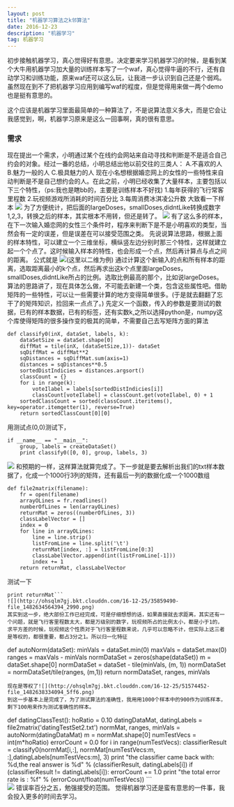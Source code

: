 ```yaml
---
layout: post
title: "机器学习算法之k邻算法"
date: 2016-12-23
description: "机器学习"
tag: 机器学习
---
```


初步接触机器学习，真心觉得好有意思。决定要来学习机器学习的时候，是看到某个大牛用机器学习加大量的训练样本写了一个waf，真心觉得牛逼的不行，还有自动学习和训练功能，原来waf还可以这么玩，让我进一步认识到自己还是个弱鸡。虽然现在到不了把机器学习应用到编写waf的程度，但是觉得用来做一两个demo也是挺有意思的。

这个应该是机器学习里面最简单的一种算法了，不是说算法意义多大，而是它会让我感觉到，啊，机器学习原来是这么一回事啊，真的很有意思。

### 需求
现在提出一个需求，小明通过某个在线约会网站来自动寻找和判断是不是适合自己约会的对象。经过一番的总结，小明总结出他以前交往的三类人：
A.不喜欢的人
B.魅力一般的人
C.极具魅力的人
现在小名想根据婚恋网上的女性的一些特性来自动判断是不是自己想约会的人。在此之前，小明已经收集了大量样本，主要包括以下三个特性，（ps:我也是瞎bb的，主要是训练样本不好找)
1.每年获得的飞行常客里程数
2.玩视频游戏所消耗的时间百分比
3.每周消费冰淇凌公升数
大致看一下样本
![](http://ohsqlm7gj.bkt.clouddn.com/16-12-24/19986021-file_1482549194036_8584.png)
为了方便统计，把后面的largeDoses，smallDoses,didntLike转换成数字1,2,3，转换之后的样本，其实根本不用转，但还是转了。
![](http://ohsqlm7gj.bkt.clouddn.com/16-12-24/49782002-file_1482549301470_161f7.png)
有了这么多的样本，在下一次输入婚恋网的女性三个条件时，程序来判断下是不是小明喜欢的类型，当然会有一定的误差，但是误差在可以接受范围之类。
先说说算法思路，根据上面的样本特性，可以建立一个三维坐标，横纵竖左边分别时那三个特性，这样就建立起一个个点了。这时候输入样本的特性，也会形成一个点，然后再计算点与点之间的距离。
公式就是
![](http://ohsqlm7gj.bkt.clouddn.com/16-12-24/30647690-file_1482549691753_110bb.png)(这里以二维为例)
通过计算这个新输入的点和所有样本的距离，选取距离最小的k个点，然后再求出这k个点里面largeDoses，smallDoses,didntLike所占的比例。选取比例最高的那个，比如说largeDoses。
算法的思路讲了，现在具体怎么做，不可能去新建一个类，包含这些属性吧。借助矩阵的一些特性，可以让一些需要计算的地方变得简单很多。(于是就去翻翻了忘干了的矩阵知识，捡回来一点点了。)
先定义一个函数，传入的参数是要测试的数据，已有的样本数据，已有的标签，还有实数k,之所以选择python是，numpy这个库使得矩阵的很多操作变的极其的简单，不需要自己去写矩阵方面的算法
```
def classify0(inX, dataSet, labels, k):
	dataSetSize = dataSet.shape[0]
	diffMat = tile(inX, (dataSetSize,1))- dataSet
	sqDiffMat = diffMat**2
	sqDistances = sqDiffMat.sum(axis=1)
	distances = sqDistances**0.5
	sortedDistIndicies = distances.argsort()
	classCount = {}
	for i in range(k):
		voteIlabel = labels[sortedDistIndicies[i]]
		classCount[voteIlabel] = classCount.get(voteIlabel, 0) + 1
	sortedClassCount = sorted(classCount.iteritems(), key=operator.itemgetter(1), reverse=True)
	return sortedClassCount[0][0]
```
用测试点(0,0)测试下，
```
if __name__ == "__main__":
	group, labels = createDataSet()
	print classify0([0, 0], group, labels, 3)
```  
![](http://ohsqlm7gj.bkt.clouddn.com/16-12-25/84694067-file_1482633630422_7ed5.png)
和预期的一样，这样算法就算完成了。下一步就是要去解析出我们的txt样本数据了，化成一个1000行3列的矩阵，还有最后一列的数据化成一个1000数组
```
def file2matrix(filename):
	fr = open(filename)
	arrayOLines = fr.readlines()
	numberOfLines = len(arrayOLines)
	returnMat = zeros((numberOfLines, 3))
	classLabelVector = []
	index = 0
	for line in arrayOLines:
		line = line.strip()
		listFromLine = line.split('\t')
		returnMat[index, :] = listFromLine[0:3]
		classLabelVector.append(int(listFromLine[-1]))
		index += 1
	return returnMat, classLabelVector
```  
测试一下  
```returnMat, classLabelVector = file2matrix('datingTestSet2.txt')
print returnMat```  
![](http://ohsqlm7gj.bkt.clouddn.com/16-12-25/35859490-file_1482634564394_2990.png)
其实到这一步，绝大部份工作已经完成，可是仔细想想的话，如果直接就去求距离，其实还有一个问题，就是飞行客里程数太大，都是万级别的数字，玩视频所占的比例太小，都是小于1的，求平方差的时候，玩视频这个性质对于飞行客里程数来说，几乎可以忽略不计，但实际上这三者是等权的，都很重要，都占3分之1。所以归一化特征  
```
def autoNorm(dataSet):
	minVals = dataSet.min(0)
	maxVals = dataSet.max(0)
	ranges = maxVals - minVals
	normDataSet = zeros(shape(dataSet))
	m = dataSet.shape[0]
	normDataSet = dataSet - tile(minVals, (m, 1))
	normDataSet = normDataSet/tile(ranges, (m,1))
	return normDataSet, ranges, minVals
```
现在是等权了![](http://ohsqlm7gj.bkt.clouddn.com/16-12-25/51574452-file_1482638334094_5ff6.png)
到这一步基本上是完成了，为了测试算法的准确性，我用用1000个样本中的900作为训练样本，剩下100用来作为测试准确性的样本。  
```
def datingClassTest():
	hoRatio = 0.10
	datingDataMat, datingLabels = file2matrix('datingTestSet2.txt')
	normMat, ranges, minVals = autoNorm(datingDataMat)
	m = normMat.shape[0]
	numTestVecs = int(m*hoRatio)
	errorCount = 0.0
	for i in range(numTestVecs):
		classifierResult = classify0(normMat[i,:], normMat[numTestVecs:m, :],datingLabels[numTestVecs:m], 3)
		print "the classifier came back with: %d,the real answer is %d" % (classifierResult, datingLabels[i])
		if (classifierResult != datingLabels[i]): errorCount += 1.0
	print "the total error rate is : %f" % (errorCount/float(numTestVecs))
	```  
	![](http://ohsqlm7gj.bkt.clouddn.com/16-12-25/68195198-file_1482638528130_179b9.png)
 错误率百分之五，勉强接受的范围。
 觉得机器学习还是蛮有意思的一件事，我会投入更多的时间去学习。

